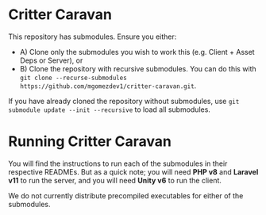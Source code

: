 # Critter Caravan

This repository has submodules. Ensure you either:
* A) Clone only the submodules you wish to work this (e.g. Client + Asset Deps or Server), or
* B) Clone the repository with recursive submodules. You can do this with `git clone --recurse-submodules https://github.com/mgomezdev1/critter-caravan.git`.

If you have already cloned the repository without submodules, use `git submodule update --init --recursive` to load all submodules.

# Running Critter Caravan

You will find the instructions to run each of the submodules in their respective READMEs. But as a quick note; you will need **PHP v8** and **Laravel v11** to run the server, and you will need **Unity v6** to run the client.

We do not currently distribute precompiled executables for either of the submodules.
